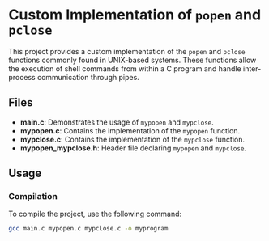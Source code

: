 # Custom Implementation of `popen` and `pclose`

This project provides a custom implementation of the `popen` and `pclose` functions commonly found in UNIX-based systems. These functions allow the execution of shell commands from within a C program and handle inter-process communication through pipes.

## Files

- **main.c**: Demonstrates the usage of `mypopen` and `mypclose`.
- **mypopen.c**: Contains the implementation of the `mypopen` function.
- **mypclose.c**: Contains the implementation of the `mypclose` function.
- **mypopen_mypclose.h**: Header file declaring `mypopen` and `mypclose`.

## Usage

### Compilation

To compile the project, use the following command:

```sh
gcc main.c mypopen.c mypclose.c -o myprogram